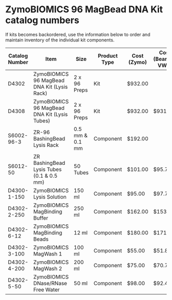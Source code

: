 # ZymoBIOMICS 96 MagBead DNA Kit catalog numbers

If kits becomes backordered, use the information below to order and maintain inventory of the individual kit components. 


| Catalog Number | Item                                         | Size            | Product Type | Cost (Zymo) | Cost (Bearbuy VWR) | Order 1 kit worth | Cost 1 kit worth  |
|----------------|----------------------------------------------|-----------------|--------------|-------------|--------------------|-------------------|-------------------|
| D4302          | ZymoBIOMICS 96 MagBead DNA Kit (Lysis Rack)  | 2 x 96 Preps    | Kit          | $932.00     |                    |                   |                   |
| D4308          | ZymoBIOMICS 96 MagBead DNA Kit (Lysis Tubes) | 2 x 96 Preps    | Kit          | $932.00     | $931.99            |                   |                   |
| S6002-96-3     | ZR-96 BashingBead Lysis Rack                 | 0.5 mm & 0.1 mm | Component    | $192.00     |                    |                   |                   |
| S6012-50       | ZR BashingBead Lysis Tubes (0.1 & 0.5 mm)    | 50 Tubes        | Component    | $101.00     | $95.77             | 4                 | $383.08           |
| D4300-1-150    | ZymoBIOMICS Lysis Solution                   | 150 ml          | Component    | $95.00      | $97.76             | 1                 | $97.76            |
| D4302-2-250    | ZymoBIOMICS MagBinding Buffer                | 250 ml          | Component    | $162.00     | $153.26            | 1                 | $153.26           |
| D4302-6-12     | ZymoBIOMICS MagBinding Beads                 | 12 ml           | Component    | $180.00     | $171.53            | 1                 | $171.53           |
| D4302-3-100    | ZymoBIOMICS MagWash 1                        | 100 ml          | Component    | $55.00      | $51.89             | 2                 | $103.78           |
| D4302-4-200    | ZymoBIOMICS MagWash 2                        | 200 ml          | Component    | $75.00      | $70.76             | 3                 | $212.28           |
| D4302-5-50     | ZymoBIOMICS DNase/RNase Free Water           | 50 ml           | Component    | $98.00      | $92.46             | 1                 | $92.46            |
